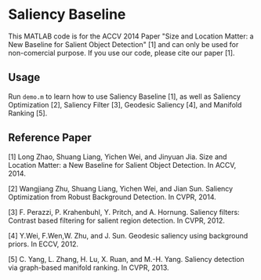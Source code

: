 # Saliency Baseline

This MATLAB code is for the ACCV 2014 Paper "Size and Location Matter: a New Baseline for Salient Object Detection" [1] and can only be used for non-comercial purpose. If you use our code, please cite our paper [1].

## Usage

Run `demo.m` to learn how to use Saliency Baseline [1], as well as Saliency Optimization [2], Saliency Filter [3], Geodesic Saliency [4], and Manifold Ranking [5].

## Reference Paper

[1] Long Zhao, Shuang Liang, Yichen Wei, and Jinyuan Jia. Size and Location Matter: a New Baseline for Salient Object Detection. In ACCV, 2014.

[2] Wangjiang Zhu, Shuang Liang, Yichen Wei, and Jian Sun. Saliency Optimization from Robust Background Detection. In CVPR, 2014.

[3] F. Perazzi, P. Krahenbuhl, Y. Pritch, and A. Hornung. Saliency filters: Contrast based filtering for salient region detection. In CVPR, 2012.

[4] Y.Wei, F.Wen,W. Zhu, and J. Sun. Geodesic saliency using background priors. In ECCV, 2012.

[5] C. Yang, L. Zhang, H. Lu, X. Ruan, and M.-H. Yang. Saliency detection via graph-based manifold ranking. In CVPR, 2013.